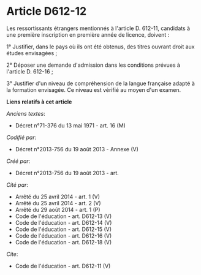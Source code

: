 # Article D612-12

Les ressortissants étrangers mentionnés à l'article D. 612-11, candidats à une première inscription en première année de
licence, doivent : 

1° Justifier, dans le pays où ils ont été obtenus, des titres ouvrant droit aux études envisagées ; 

2° Déposer une demande d'admission dans les conditions prévues à l'article D. 612-16 ; 

3° Justifier d'un niveau de compréhension de la langue française adapté à la formation envisagée. Ce niveau est vérifié au
moyen d'un examen.

**Liens relatifs à cet article**

_Anciens textes_:

  - Décret n°71-376 du 13 mai 1971 - art. 16 (M)

_Codifié par_:

  - Décret n°2013-756 du 19 août 2013 -  Annexe (V)

_Créé par_:

  - Décret n°2013-756 du 19 août 2013 - art.

_Cité par_:

  - Arrêté du 25 avril 2014 - art. 1 (V)
  - Arrêté du 25 avril 2014 - art. 2 (V)
  - Arrêté du 29 août 2014 - art. 1 (P)
  - Code de l'éducation - art. D612-13 (V)
  - Code de l'éducation - art. D612-14 (V)
  - Code de l'éducation - art. D612-15 (V)
  - Code de l'éducation - art. D612-16 (V)
  - Code de l'éducation - art. D612-18 (V)

_Cite_:

  - Code de l'éducation - art. D612-11 (V)
